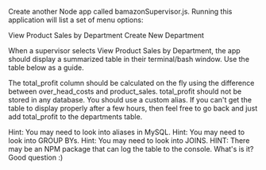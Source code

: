 Create another Node app called bamazonSupervisor.js. Running this application will list a set of menu options:

View Product Sales by Department
Create New Department



When a supervisor selects View Product Sales by Department, the app should display a summarized table in their terminal/bash window. Use the table below as a guide.


The total_profit column should be calculated on the fly using the difference between over_head_costs and product_sales. total_profit should not be stored in any database. You should use a custom alias.
If you can't get the table to display properly after a few hours, then feel free to go back and just add total_profit to the departments table.



Hint: You may need to look into aliases in MySQL.
Hint: You may need to look into GROUP BYs.
Hint: You may need to look into JOINS.
HINT: There may be an NPM package that can log the table to the console. What's is it? Good question :)


